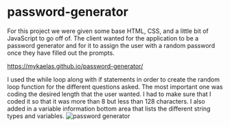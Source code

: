 # password-generator

For this project we were given some base HTML, CSS, and a little bit of JavaScript to go off of. The client wanted for the application to be a password generator and for it to assign the user with a random password once they have filled out the prompts. 

https://mykaelas.github.io/password-generator/

I used the while loop along with if statements in order to create the random loop function for the different questions asked. The most important one was coding the desired length that the user wanted. I had to make sure that I coded it so that it was more than 8 but less than 128 characters. I also added in a variable information bottom area that lists the different string types and variables. ![password generator](https://user-images.githubusercontent.com/101831653/173721248-15a8d2f0-3d69-48c5-a51c-865814e0e41a.png)
